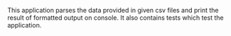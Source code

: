 This application parses the data provided in given csv files and print the result of formatted output on console.
It also contains tests which test the application.
